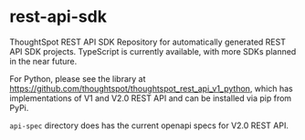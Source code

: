 # rest-api-sdk
ThoughtSpot REST API SDK
Repository for automatically generated REST API SDK projects. TypeScript is currently available, with more SDKs planned in the near future.

For Python, please see the library at https://github.com/thoughtspot/thoughtspot_rest_api_v1_python, which has implementations of V1 and V2.0 REST API and can be installed via pip from PyPi.

`api-spec` directory does has the current openapi specs for V2.0 REST API.
